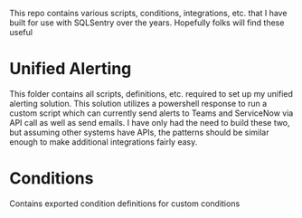 This repo contains various scripts, conditions, integrations, etc. that I have built for use with SQLSentry over the years.  Hopefully folks will find these useful

# Unified Alerting
This folder contains all scripts, definitions, etc. required to set up my unified alerting solution.  This solution utilizes a powershell response to run a custom script which can currently send alerts to Teams and ServiceNow via API call as well as send emails.  I have only had the need to build these two, but assuming other systems have APIs, the patterns should be similar enough to make additional integrations fairly easy.

# Conditions
Contains exported condition definitions for custom conditions
